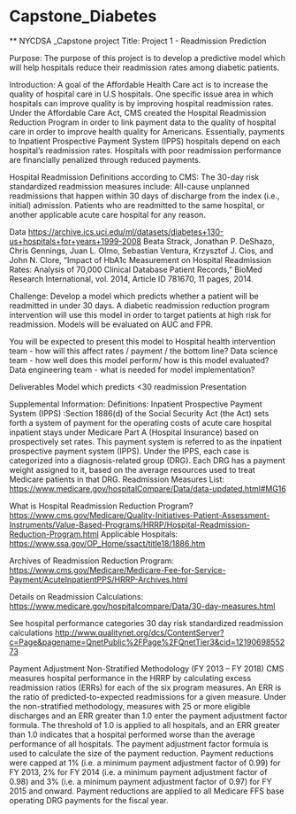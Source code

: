 # Capstone_Diabetes
** NYCDSA _Capstone project
Title: Project 1 - Readmission Prediction

Purpose: The purpose of this project is to develop a predictive model which will help hospitals reduce their readmission rates among diabetic patients.

Introduction: 
A goal of the Affordable Health Care act is to increase the quality of hospital care in U.S hospitals.  One specific issue area in which hospitals can improve quality is by improving hospital readmission rates.  Under the Affordable Care Act, CMS created the Hospital Readmission Reduction Program in order to link payment data to the quality of hospital care in order to improve health quality for Americans.  Essentially, payments to Inpatient Prospective Payment System (IPPS) hospitals depend on each hospital’s readmission rates.  Hospitals with poor readmission performance are financially penalized through reduced payments.

Hospital Readmission Definitions according to CMS:
The 30-day risk standardized readmission measures include:
All-cause unplanned readmissions that happen within 30 days of discharge from the index (i.e., initial) admission.
Patients who are readmitted to the same hospital, or another applicable acute care hospital for any reason.

Data
https://archive.ics.uci.edu/ml/datasets/diabetes+130-us+hospitals+for+years+1999-2008
Beata Strack, Jonathan P. DeShazo, Chris Gennings, Juan L. Olmo, Sebastian Ventura, Krzysztof J. Cios, and John N. Clore, “Impact of HbA1c Measurement on Hospital Readmission Rates: Analysis of 70,000 Clinical Database Patient Records,” BioMed Research International, vol. 2014, Article ID 781670, 11 pages, 2014. 


Challenge:
Develop a model which predicts whether a patient will be readmitted in under 30 days.  A diabetic readmission reduction program intervention will use this model in order to target patients at high risk for readmission.   Models will be evaluated on AUC and FPR.

You will be expected to present this model to 
Hospital health intervention team - how will this affect rates / payment / the bottom line?
Data science team - how well does this model perform/ how is this model evaluated? 
Data engineering team - what is needed for model implementation? 

Deliverables
Model which predicts <30 readmission
Presentation




Supplemental Information:
Definitions:
Inpatient Prospective Payment System (IPPS) :Section 1886(d) of the Social Security Act (the Act) sets forth a system of payment for the operating costs of acute care hospital inpatient stays under Medicare Part A (Hospital Insurance) based on prospectively set rates. This payment system is referred to as the inpatient prospective payment system (IPPS). Under the IPPS, each case is categorized into a diagnosis-related group (DRG). Each DRG has a payment weight assigned to it, based on the average resources used to treat Medicare patients in that DRG.
Readmission Measures List: https://www.medicare.gov/hospitalCompare/Data/data-updated.html#MG16 

What is Hospital Readmission Reduction Program? 
https://www.cms.gov/Medicare/Quality-Initiatives-Patient-Assessment-Instruments/Value-Based-Programs/HRRP/Hospital-Readmission-Reduction-Program.html 
Applicable Hospitals: https://www.ssa.gov/OP_Home/ssact/title18/1886.htm 

Archives of Readmission Reduction Program:
https://www.cms.gov/Medicare/Medicare-Fee-for-Service-Payment/AcuteInpatientPPS/HRRP-Archives.html 

Details on Readmission Calculations:
https://www.medicare.gov/hospitalcompare/Data/30-day-measures.html 

See hospital performance categories
30 day risk standardized readmission calculations http://www.qualitynet.org/dcs/ContentServer?c=Page&pagename=QnetPublic%2FPage%2FQnetTier3&cid=1219069855273 

Payment Adjustment Non-Stratified Methodology (FY 2013 – FY 2018)
CMS measures hospital performance in the HRRP by calculating excess readmission ratios (ERRs) for each of the six program measures. An ERR is the ratio of predicted-to-expected readmissions for a given measure. Under the non-stratified methodology, measures with 25 or more eligible discharges and an ERR greater than 1.0 enter the payment adjustment factor formula. The threshold of 1.0 is applied to all hospitals, and an ERR greater than 1.0 indicates that a hospital performed worse than the average performance of all hospitals. The payment adjustment factor formula is used to calculate the size of the payment reduction. Payment reductions were capped at 1% (i.e. a minimum payment adjustment factor of 0.99) for FY 2013, 2% for FY 2014 (i.e. a minimum payment adjustment factor of 0.98) and 3% (i.e. a minimum payment adjustment factor of 0.97) for FY 2015 and onward. Payment reductions are applied to all Medicare FFS base operating DRG payments for the fiscal year.


